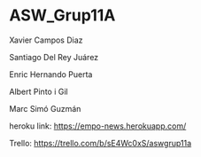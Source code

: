 # ASW_Grup11A

Xavier Campos Diaz

Santiago Del Rey Juárez

Enric Hernando Puerta

Albert Pinto i Gil

Marc Simó Guzmán

heroku link: https://empo-news.herokuapp.com/

Trello: https://trello.com/b/sE4Wc0xS/aswgrup11a
